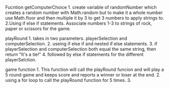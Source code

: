Fucntion getComputerChoice
    1. create variable of randomNumber which creates a random number with Math.random 
    but to make it a whole number use Math.floor and then multiple it by 3 to get 3 numbers
     to apply strings to.
     2.Using if else if statements. Associate numbers 1-3 to strings of rock, paper or scissors for the game. 

playRound
    1. takes in two parameters. playerSelection and computerSelection.
    2. useing if else if and nested if else statements.
    3. if playerSelection and computerSelection both equal the same string, then return "It's a tie!"
    4. followed by else if statements for the different playerSelction. 

game function
    1. This function will call the playRound funcion and will play a 5 round game and keeps score and reports a winner or loser at the end.
    2. using a for loop to call the playRound function for 5 times.
    3.